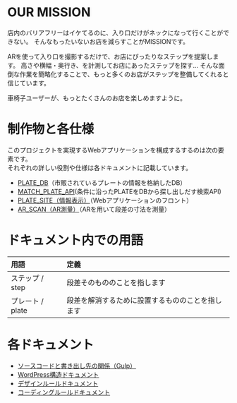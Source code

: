 # OUR MISSION
店内のバリアフリーはイケてるのに、入り口だけがネックになって行くことができない。
そんなもったいないお店を減らすことがMISSIONです。

ARを使って入り口を撮影するだけで、お店にぴったりなステップを提案します。
高さや横幅・奥行き、を計測してお店にあったステップを探す...
そんな面倒な作業を簡略化することで、もっと多くのお店がステップを整備してくれると信じています。

車椅子ユーザーが、もっとたくさんのお店を楽しめますように。

# 制作物と各仕様
このプロジェクトを実現するWebアプリケーションを構成するするのは次の要素です。<br>
それぞれの詳しい役割や仕様は各ドキュメントに記載しています。

- [PLATE_DB](/Docs/PLATE_DB/plate_db.md)（市販されているプレートの情報を格納したDB）
- [MATCH_PLATE_API](/Docs/MATCH_PLATE_API/match_plate_api.md)(条件に沿ったPLATEをDBから探し出しだす検索API)
- [PLATE_SITE（情報表示）](/Docs/PLATE_SITE/plate_site.md)（Webアプリケーションのフロント）
- [AR_SCAN（AR測量）](/Docs/AR_SCAN/ar_scan.md)（ARを用いて段差の寸法を測量）

# ドキュメント内での用語

|用語|定義|
|:-|:-|
|ステップ / step|段差そのもののことを指します|
|プレート / plate|段差を解消するために設置するもののことを指します|

# 各ドキュメント

- [ソースコードと書き出し先の関係（Gulp）](/Docs/gulp_setting.md)
- [WordPress構造ドキュメント](/Docs/wordpress.md)
- [デザインルールドキュメント](/Docs/design_rule.md)
- [コーディングルールドキュメント](/Docs/coding_rule.md)